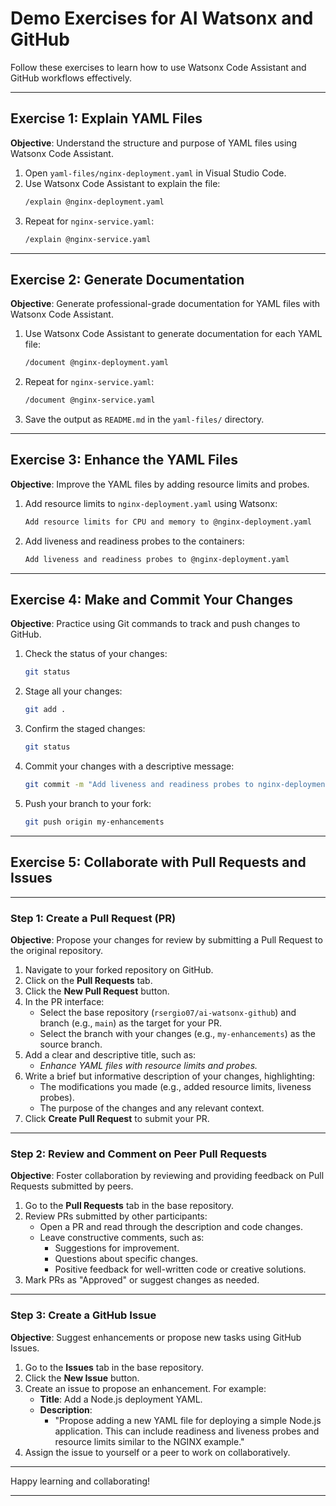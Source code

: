 # Demo Exercises for AI Watsonx and GitHub

Follow these exercises to learn how to use Watsonx Code Assistant and GitHub workflows effectively.

---

## Exercise 1: Explain YAML Files
**Objective**: Understand the structure and purpose of YAML files using Watsonx Code Assistant.

1. Open `yaml-files/nginx-deployment.yaml` in Visual Studio Code.
2. Use Watsonx Code Assistant to explain the file:
   ```bash
   /explain @nginx-deployment.yaml
   ```
3. Repeat for `nginx-service.yaml`:
   ```bash
   /explain @nginx-service.yaml
   ```

---

## Exercise 2: Generate Documentation
**Objective**: Generate professional-grade documentation for YAML files with Watsonx Code Assistant.

1. Use Watsonx Code Assistant to generate documentation for each YAML file:
   ```bash
   /document @nginx-deployment.yaml
   ```
2. Repeat for `nginx-service.yaml`:
   ```bash
   /document @nginx-service.yaml
   ```
3. Save the output as `README.md` in the `yaml-files/` directory.

---

## Exercise 3: Enhance the YAML Files
**Objective**: Improve the YAML files by adding resource limits and probes.

1. Add resource limits to `nginx-deployment.yaml` using Watsonx:
   ```bash
   Add resource limits for CPU and memory to @nginx-deployment.yaml
   ```
2. Add liveness and readiness probes to the containers:
   ```bash
   Add liveness and readiness probes to @nginx-deployment.yaml
   ```

---

## Exercise 4: Make and Commit Your Changes
**Objective**: Practice using Git commands to track and push changes to GitHub.

1. Check the status of your changes:
   ```bash
   git status
   ```
2. Stage all your changes:
   ```bash
   git add .
   ```
3. Confirm the staged changes:
   ```bash
   git status
   ```
4. Commit your changes with a descriptive message:
   ```bash
   git commit -m "Add liveness and readiness probes to nginx-deployment.yaml"
   ```
5. Push your branch to your fork:
   ```bash
   git push origin my-enhancements
   ```

---

## Exercise 5: Collaborate with Pull Requests and Issues

---

### **Step 1: Create a Pull Request (PR)**
**Objective**: Propose your changes for review by submitting a Pull Request to the original repository.

1. Navigate to your forked repository on GitHub.
2. Click on the **Pull Requests** tab.
3. Click the **New Pull Request** button.
4. In the PR interface:
   - Select the base repository (`rsergio07/ai-watsonx-github`) and branch (e.g., `main`) as the target for your PR.
   - Select the branch with your changes (e.g., `my-enhancements`) as the source branch.
5. Add a clear and descriptive title, such as:
   - *Enhance YAML files with resource limits and probes.*
6. Write a brief but informative description of your changes, highlighting:
   - The modifications you made (e.g., added resource limits, liveness probes).
   - The purpose of the changes and any relevant context.
7. Click **Create Pull Request** to submit your PR.

---

### **Step 2: Review and Comment on Peer Pull Requests**
**Objective**: Foster collaboration by reviewing and providing feedback on Pull Requests submitted by peers.

1. Go to the **Pull Requests** tab in the base repository.
2. Review PRs submitted by other participants:
   - Open a PR and read through the description and code changes.
   - Leave constructive comments, such as:
     - Suggestions for improvement.
     - Questions about specific changes.
     - Positive feedback for well-written code or creative solutions.
3. Mark PRs as "Approved" or suggest changes as needed.

---

### **Step 3: Create a GitHub Issue**
**Objective**: Suggest enhancements or propose new tasks using GitHub Issues.

1. Go to the **Issues** tab in the base repository.
2. Click the **New Issue** button.
3. Create an issue to propose an enhancement. For example:
   - **Title**: Add a Node.js deployment YAML.
   - **Description**:
     - "Propose adding a new YAML file for deploying a simple Node.js application. This can include readiness and liveness probes and resource limits similar to the NGINX example."
4. Assign the issue to yourself or a peer to work on collaboratively.

---

Happy learning and collaborating!

---